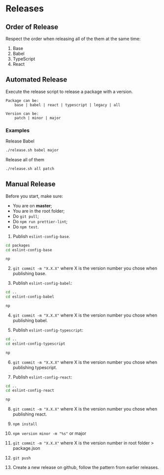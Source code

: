 # Releases

## Order of Release

Respect the order when releasing all of the them at the same time:

1.  Base
2.  Babel
3.  TypeScript
4.  React

## Automated Release

Execute the release script to release a package with a version.

```
Package can be:
    base | babel | react | typescript | legacy | all

Version can be:
    patch | minor | major
```

### Examples

Release Babel

```sh
./release.sh babel major
```

Release all of them

```sh
./release.sh all patch
```

## Manual Release

Before you start, make sure:

-   You are on **master**;
-   You are in the root folder;
-   Do `git pull`;
-   Do `npm run prettier-lint`;
-   Do `npm test`.

1. Publish `eslint-config-base`.

```sh
cd packages
cd eslint-config-base

np
```

2. `git commit -m "X.X.X"` where X is the version number you chose when publishing base.

3. Publish `eslint-config-babel`:

```sh
cd ..
cd eslint-config-babel

np
```

4. `git commit -m "X.X.X"` where X is the version number you chose when publishing babel.

5. Publish `eslint-config-typescript`:

```sh
cd ..
cd eslint-config-typescript

np
```

6. `git commit -m "X.X.X"` where X is the version number you chose when publishing typescript.

7. Publish `eslint-config-react`:

```sh
cd ..
cd eslint-config-react

np
```

8. `git commit -m "X.X.X"` where X is the version number you chose when publishing react.

9. `npm install`

10. `npm version minor -m "%s"` or major

11. `git commit -m "X.X.X"` where X is the version number in root folder > package.json

12. `git push`

13. Create a new release on github, follow the pattern from earlier releases.
